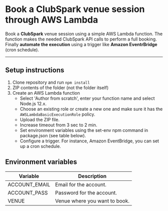 # Book a ClubSpark venue session through AWS Lambda

Book a **ClubSpark** venue session using a simple AWS Lambda function.
The function makes the needed ClubSpark API calls to perform a full booking.
Finally **automate the execution** using a trigger like **Amazon EventrBridge** (cron schedule).

---

## Setup instructions

1. Clone repository and run `npm install`
2. ZIP contents of the folder (not the folder itself)
3. Create an AWS Lambda function
   - Select 'Author from scratch', enter your function name and select Node.js 12.x.
   - Choose an existing role or create a new one and make sure it has the `AWSLambdaBasicExecutionRole` policy.
   - Upload the ZIP file.
   - Increase timeout from 3 sec to 2 min.
   - Set environment variables using the set-env npm command in package.json (see table below).
   - Configure a trigger. For instance, Amazon EventBridge, you can set up a cron schedule.

## Environment variables

| Variable          | Description                  |
| ----------------- | ---------------------------- |
| ACCOUNT_EMAIL     | Email for the account.       |
| ACCOUNT_PASS      | Password for the account.    |
| VENUE             | Venue where you want to book.|
